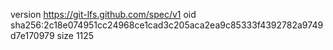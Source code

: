 version https://git-lfs.github.com/spec/v1
oid sha256:2c18e074951cc24968ce1cad3c205aca2ea9c85333f4392782a9749d7e170979
size 1125
